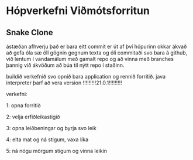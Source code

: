 # Hópverkefni Viðmótsforritun
## Snake Clone

ástæðan afhverju það er bara eitt commit er út af því hópurinn okkar ákvað að gefa óla sæ öll gögnin gegnum texta og óli commitaði svo bara á github, við lentum í vandamálum með gamalt repo og að vinna með branches þannig við ákvöðum að búa til nýtt repo í staðinn.



buildið verkefnið svo opnið bara application og rennið forritið. java interpreter þarf að vera version !!!!!!!!!21.0.1!!!!!!!!!

verkefni:

1:
opna forritið

2:
velja erfiðleikastigið 

3:
opna leiðbeningar og byrja svo
leik

4:
elta mat og ná stigum, vaxa líka

5:
ná nógu mörgum stigum og vinna
leikin


